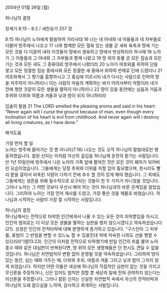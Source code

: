 2004년 01월 26일 (월)

하나님의 결정



창세기 8:15 - 8:2 / 새찬송가 257 장


8:15 하나님이 노아에게 말씀하여 가라사대 
16 너는 네 아내와 네 아들들과 네 자부들로 더불어 방주에서 나오고 
17 너와 함께한 모든 혈육 있는 생물 곧 새와 육축과 땅에 기는 모든 것을 다 이끌어 내라 이것들이 땅에서 생육하고 땅에서 번성하리라 하시매 
18 노아가 그 아들들과 그 아내와 그 자부들과 함께 나왔고 
19 땅 위의 동물 곧 모든 짐승과 모든 기는 것과 모든 새도 그 종류대로 방주에서 나왔더라 
20 노아가 여호와를 위하여 단을 쌓고 모든 정결한 짐승 중에서와 모든 정결한 새 중에서 취하여 번제로 단에 드렸더니 
21 여호와께서 그 향기를 흠향하시고 그 중심에 이르시되 내가 다시는 사람으로 인하여 땅을 저주하지 아니하리니 이는 사람의 마음의 계획하는 바가 어려서부터 악함이라 내가 전에 행한 것같이 모든 생물을 멸하지 아니하리니 
22 땅이 있을 동안에는 심음과 거둠과 추위와 더위와 여름과 겨울과 낮과 밤이 쉬지 아니하리라 

입술의 말씀 
21 The LORD smelled the pleasing aroma and said in his heart: “Never again will I curse the ground because of man, even though every inclination of his heart is evil from childhood. And never again will I destroy all living creatures, as I have done.”

해석도움





가장 먼저 할 일  
노아는 방주에 들어가는 것 뿐 아니라(7:16) 나오는 것도 오직 하나님의 말씀대로만 행동하였습니다. 참된 신자는 이처럼 자신의 출입을 하나님께 온전히 맡기는 사람입니다. 만 1년 10일만에 방주에서 나온 노아의 가족 앞에 펼쳐진 것은 모든 것이 폐허가 되어버린 모습이었습니다. 그들에게는 당장 추위와 더위를 피할 집이 필요했으며, 한시라도 빨리 밭을 갈아서 비축된 식량이 다하기 전에 추수 할 것이 있게 해야 했습니다. 그 외에도 그들에게는 생존을 위해 필수적으로 요구되는 것들이 한 두 가지가 아니었을 것입니다. 그러나 노아는 그 어떤 것보다 우선시 해야 하는 것이 하나님과의 바른 관계임을 알았습니다. 그리하여 노아는 가장 먼저 제사를 드렸고, 가장 좋은 것을 제물로 바쳤습니다. 하나님과 시작하는 사람이 가장 잘 시작하는 사람입니다.   

하나님의 결정  
하나님께서는 전적으로 타락한 인간에게서 나올 수 있는 모든 것이 죄악뿐임을 아시고, 인간의 범죄로는 더 이상 모든 생물을 멸하는 심판을 행치 않으시겠다고 약속하셨습니다(21). 성경은 인간의 전적타락에 대해 분명하게 증거하고 있습니다. “구스인이 그 피부를, 표범이 그 반점을 변할 수 있느뇨 할 수 있을진대 악에 익숙한 너희도 선을 행할 수 있으리라”(렘13:23). 인간이 이처럼 전적으로 타락했기에 만일 인간의 죄를 물어 노아 홍수 때와 같은 대심판이 반복된다면, 땅 위의 모든 생명체들은 단 한시도 견딜 수 없을 것입니다. 하나님은 자연법칙이 변함 없이 운영될 것을 약속하셨습니다. 그리하여 땅이 있는 동안, 심는 때와 거두는 때, 더위와 추위, 여름과 겨울 그리고 낮과 밤이 그치지 않게 되었습니다. 하지만 어떤 이들은 세상에 하나님의 직접적인 심판이 없는 것을 가지고 무신론을 주장하거나, 신은 있어도 법칙만 정할 뿐 세상의 일에 전혀 관여하지 않는다는 이신론을 주장합니다. 그러나 참된 신자는 신실한 자연법칙 속에서 자신의 전적타락과 하나님의 오래 참으심을 느끼며, 감사하고 회개하는 사람입니다.